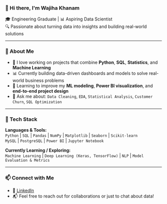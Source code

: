 ### 👋 Hi there, I'm Wajiha Khanam

🎓 Engineering Graduate | 📊 Aspiring Data Scientist  
🔍 Passionate about turning data into insights and building real-world solutions  

---

### 🚀 About Me

- 🧠 I love working on projects that combine **Python**, **SQL**, **Statistics**, and **Machine Learning**
- 📊 Currently building data-driven dashboards and models to solve real-world business problems
- 🌱 Learning to improve my **ML modeling**, **Power BI visualization**, and **end-to-end project design**
- 💬 Ask me about: `Data Cleaning`, `EDA`, `Statistical Analysis`, `Customer Churn`, `SQL Optimization`

---

### 🔧 Tech Stack

**Languages & Tools:**  
`Python` | `SQL` | `Pandas` | `NumPy` | `Matplotlib` | `Seaborn` | `Scikit-learn`  
`MySQL` | `PostgreSQL` | `Power BI` | `Jupyter Notebook` 

**Currently Learning / Exploring:**  
`Machine Learning` | `Deep Learning (Keras, TensorFlow)` | `NLP` | `Model Evaluation & Metrics`

---

### 📫 Connect with Me

- 📍 [LinkedIn](www.linkedin.com/in/wajiha-khanam)
- 📬 Feel free to reach out for collaborations or just to chat about data!
